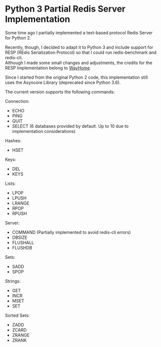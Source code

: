 # Python 3 Partial Redis Server Implementation

Some time ago I partially implemented a text-based protocol Redis Server for Python 2.

Recently, though, I decided to adapt it to Python 3 and include support for RESP (REdis Serialization Protocol) so that I could run redis-benchmark and redis-cli.<br/>Although I made some small changes and adjustments, the credits for the RESP Implementation belong to [WayHome](https://github.com/wayhome/redis_protocol).

Since I started from the original Python 2 code, this implementation still uses the Asyncore Library (deprecated since Python 3.6).

The current version supports the following commands:

Connection:
* ECHO
* PING
* QUIT
* SELECT (6 databases provided by default. Up to 10 due to implementation considerations)

Hashes:
* HSET

Keys:
* DEL
* KEYS

Lists:
* LPOP
* LPUSH
* LRANGE
* RPOP
* RPUSH

Server:
* COMMAND (Partially implemented to avoid redis-cli errors)
* DBSIZE
* FLUSHALL
* FLUSHDB

Sets:
* SADD
* SPOP

Strings:
* GET
* INCR
* MSET
* SET

Sorted Sets:
* ZADD
* ZCARD
* ZRANGE
* ZRANK